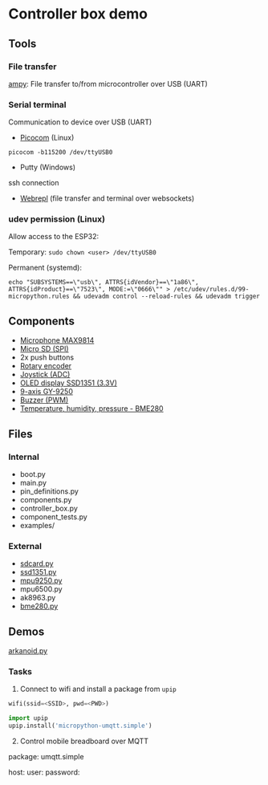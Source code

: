 # Controller box demo

## Tools

### File transfer

[ampy](https://github.com/adafruit/ampy): File transfer to/from microcontroller over USB (UART)

### Serial terminal

Communication to device over USB (UART)
- [Picocom](https://github.com/npat-efault/picocom) (Linux)

`picocom -b115200 /dev/ttyUSB0`

- Putty (Windows)

ssh connection

- [Webrepl](https://github.com/micropython/webrepl) (file transfer and terminal over websockets)


### udev permission (Linux)

Allow access to the ESP32:

Temporary: `sudo chown <user> /dev/ttyUSB0`

Permanent (systemd): 

`echo "SUBSYSTEMS==\"usb\", ATTRS{idVendor}==\"1a86\", ATTRS{idProduct}==\"7523\", MODE:=\"0666\"" > /etc/udev/rules.d/99-micropython.rules && udevadm control --reload-rules && udevadm trigger`


## Components

- [Microphone MAX9814](https://www.aliexpress.com/item/MAX9814-Microphone-AGC-Amplifier-Board-Module-Auto-Gain-Control-for-Arduino-Programmable-Attack-and-Release-Ratio/32811696553.html?spm=a2g0s.9042311.0.0.27424c4dsZHGny)
- [Micro SD (SPI)](https://www.aliexpress.com/item/2PCS-TF-Micro-SD-Card-Module-Mini-SD-Card-Module-Memory-Module-for-Arduino-ARM-AVR/32673631024.html?spm=a2g0s.9042311.0.0.27424c4dM6UCj3)
- 2x push buttons
- [Rotary encoder](https://www.aliexpress.com/item/Free-Shipping-360-rotary-encoder-FOR-Module-Electronic-Component/1000001872933.html?spm=a2g0s.9042311.0.0.27424c4dVGzKP5)
- [Joystick (ADC)](https://www.aliexpress.com/snapshot/0.html?spm=a2g0s.9042311.0.0.27424c4dppu12E&orderId=95219895774301&productId=32280675550)
- [OLED display SSD1351 (3.3V)](https://www.aliexpress.com/item/1-5-inch-7PIN-Full-Color-OLED-module-Display-Screen-SSD1351-Drive-IC-128-RGB-128/32793875682.html?spm=a2g0s.9042311.0.0.27424c4dhZ6eLa)
- [9-axis GY-9250](https://www.aliexpress.com/item/SPI-IIC-MPU9250-MPU-9250-MPU-9250-9-Axis-Attitude-Gyro-Accelerator-Magnetometer-Sensor-Module-MPU9250/32216818498.html?spm=a2g0s.9042311.0.0.27424c4dT28mRX)
- [Buzzer (PWM)](https://www.aliexpress.com/item/New-Arrival-Durable-3-24V-Piezo-Electronic-Buzzer-Alarm-95DB-Continuous-Sound-Beeper-For-Arduino-Car/32666789405.html?spm=a2g0s.9042311.0.0.27424c4dqq7VPG)
- [Temperature, humidity, pressure - BME280](https://www.aliexpress.com/item/3In1-BME280-GY-BME280-Digital-Sensor-SPI-I2C-Humidity-Temperature-and-Barometric-Pressure-Sensor-Module-1/32847825408.html?spm=a2g0s.9042311.0.0.27424c4da3Cahb)

## Files

### Internal

- boot.py
- main.py
- pin_definitions.py
- components.py
- controller_box.py
- component_tests.py
- examples/

### External

- [sdcard.py](https://github.com/micropython/micropython/blob/master/drivers/sdcard/sdcard.py)
- [ssd1351.py](https://github.com/rdagger/micropython-ssd1351)
- [mpu9250.py](https://github.com/tuupola/micropython-mpu9250)
- mpu6500.py
- ak8963.py
- [bme280.py](https://github.com/catdog2/mpy_bme280_esp8266)

## Demos

[arkanoid.py](https://github.com/rdagger/micropython-ssd1351/blob/master/arkanoid.py)

### Tasks

1. Connect to wifi and install a package from `upip`

```python
wifi(ssid=<SSID>, pwd=<PWD>)

import upip
upip.install('micropython-umqtt.simple')
```

2. Control mobile breadboard over MQTT

package: umqtt.simple

host: <HOST>
user: <USER>
password: <PWD>